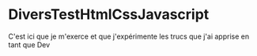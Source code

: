 # DiversTestHtmlCssJavascript
C'est ici que je m'exerce et que j'expérimente les trucs que j'ai apprise en tant que Dev
